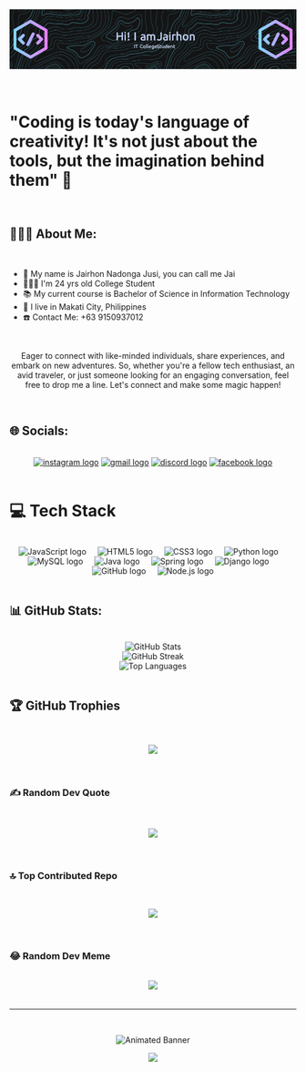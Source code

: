 <div align="center">
  <img src="https://raw.githubusercontent.com/jnjsi24/jnjsi24/master/github-header-image.png" />
</div>

<br/>
<br/>

# "Coding is today's language of creativity! It's not just about the tools, but the imagination behind them" 💭 

<br/>

## 🧑🏻‍💻 About Me:

<br/>

- 🧾 My name is Jairhon Nadonga Jusi, you can call me Jai
- 👨🏻‍🎓 I'm 24 yrs old College Student
- 📚 My current course is Bachelor of Science in Information Technology
- 📍 I live in Makati City, Philippines
- ☎️ Contact Me: ‭+63 9150937012‬

<br/>

<div align="center">
  
Eager to connect with like-minded individuals, share experiences, and embark on new adventures. So, whether you're a fellow tech enthusiast, an avid traveler, or just someone looking for an engaging conversation, feel free to drop me a line. Let's connect and make some magic happen!

</div>

<br/>

## 🌐 Socials:

<br/>

<div align="center">
  <a href="https://instagram.com/_jnjsi/"><img src="https://img.shields.io/static/v1?message=Instagram&logo=instagram&label=&color=E4405F&logoColor=white&labelColor=&style=for-the-badge" height="35" alt="instagram logo" /></a>
  <a href="mailto:jnjsi29@gmail.com"><img src="https://img.shields.io/static/v1?message=Gmail&logo=gmail&label=&color=D14836&logoColor=white&labelColor=&style=for-the-badge" height="35" alt="gmail logo" /></a>
  <a href="https://discord.gg/84qGvMjW?targetUserID=1035107827359952906"><img src="https://img.shields.io/static/v1?message=Discord&logo=discord&label=&color=7289DA&logoColor=white&labelColor=&style=for-the-badge" height="35" alt="discord logo" /></a>
  <a href="https://facebook.com/jnjsi/"><img src="https://img.shields.io/static/v1?message=Facebook&logo=facebook&label=&color=1877F2&logoColor=white&labelColor=&style=for-the-badge" height="35" alt="facebook logo" /></a>
</div>

<br/>

# 💻 Tech Stack

<br/>

<div align="center">
  <img src="https://cdn.jsdelivr.net/gh/devicons/devicon/icons/javascript/javascript-original.svg" height="30" alt="JavaScript logo" />
  <img width="12" />
  <img src="https://cdn.jsdelivr.net/gh/devicons/devicon/icons/html5/html5-original.svg" height="30" alt="HTML5 logo" />
  <img width="12" />
  <img src="https://cdn.jsdelivr.net/gh/devicons/devicon/icons/css3/css3-original.svg" height="30" alt="CSS3 logo" />
  <img width="12" />
  <img src="https://cdn.jsdelivr.net/gh/devicons/devicon/icons/python/python-original.svg" height="30" alt="Python logo" />
  <img width="12" />
  <img src="https://cdn.jsdelivr.net/gh/devicons/devicon/icons/mysql/mysql-original.svg" height="30" alt="MySQL logo" />
  <img width="12" />
  <img src="https://cdn.jsdelivr.net/gh/devicons/devicon/icons/java/java-original-wordmark.svg" height="30" alt="Java logo" />
  <img width="12" />
  <img src="https://cdn.jsdelivr.net/gh/devicons/devicon/icons/spring/spring-original.svg" height="30" alt="Spring logo" />
  <img width="12" />
  <img src="https://cdn.jsdelivr.net/gh/devicons/devicon/icons/django/django-plain.svg" height="30" alt="Django logo" />
  <img width="12" />
  <img src="https://cdn.jsdelivr.net/gh/devicons/devicon/icons/github/github-original.svg" height="30" alt="GitHub logo" />
  <img width="12" />
  <img src="https://cdn.jsdelivr.net/gh/devicons/devicon/icons/nodejs/nodejs-original.svg" height="30" alt="Node.js logo" />
</div>

<br/>

## 📊 GitHub Stats:

<br/>

<div align="center">
  <img src="https://github-readme-stats.vercel.app/api?username=jnjsi24&theme=merko&hide_border=false&include_all_commits=false&count_private=true" alt="GitHub Stats" /><br/>
  <img src="https://github-readme-streak-stats.herokuapp.com/?user=jnjsi24&theme=merko&hide_border=false" alt="GitHub Streak" /><br/>
  <img src="https://github-readme-stats.vercel.app/api/top-langs/?username=jnjsi24&theme=merko&hide_border=false&include_all_commits=false&count_private=true&layout=compact" alt="Top Languages" />
</div>

<br/>

## 🏆 GitHub Trophies

<br/>

<div align="center">
  
![](https://github-profile-trophy.vercel.app/?username=jnjsi24&theme=apprentice&no-frame=true&no-bg=false&margin-w=4)

</div>

<br/>

### ✍️ Random Dev Quote

<br/>

<div align="center">
  
![](https://quotes-github-readme.vercel.app/api?type=vetical&theme=merko)

</div>

<br/>

### 🔝 Top Contributed Repo

<br/>

<div align="center">
  
![](https://github-contributor-stats.vercel.app/api?username=jnjsi24&limit=5&theme=apprentice&combine_all_yearly_contributions=true)

</div>

<br/>

### 😂 Random Dev Meme

<br/>

<div align="center">
  
<img src='https://randommeme-five.vercel.app/' style="height: 400px;"/>

</div>

<br/>

---

<br/>

<div align="center">

<!-- Animated GitHub Profile Banner -->
![Animated Banner](https://media.giphy.com/media/ddZ2mYhxhh69wEpSVz/giphy.gif)

[![](https://visitcount.itsvg.in/api?id=jnjsi24&icon=5&color=9)](https://visitcount.itsvg.in)

<!-- Proudly created with GPRM ( https://gprm.itsvg.in ) -->

</div>
